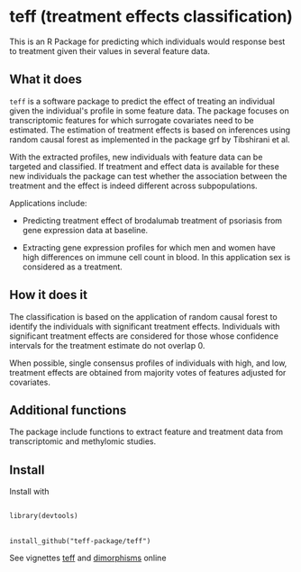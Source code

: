 # teff (treatment effects classification)

This is an R Package for predicting which individuals would response best to treatment given their values in several feature data.

## What it does

<code>teff</code> is a software package to predict the effect of treating an individual given the individual's profile in some feature data. The package focuses on transcriptomic features for which surrogate covariates need to be estimated. The estimation of treatment effects is based on inferences using random causal forest as implemented in the package <core>grf</code> by Tibshirani et al. 

With the extracted profiles, new individuals with feature data can be targeted and classified. If treatment and effect data is available for these new individuals the package can test
whether the association between the treatment and the effect is indeed different across subpopulations. 

Applications include:

- Predicting treatment effect of brodalumab treatment of psoriasis from gene expression data at baseline. 

- Extracting gene expression profiles for which men and women have high differences on immune cell count in blood. In this application sex is considered as a treatment. 

## How it does it

The classification is based on the application of random causal forest to identify the individuals with significant treatment effects. Individuals with significant treatment effects are considered for those whose confidence intervals for the treatment estimate do not overlap 0. 

When possible, single consensus profiles of individuals with high, and low, treatment effects are obtained from majority votes of features adjusted for covariates.

## Additional functions

The package include functions to extract feature and treatment data from transcriptomic and methylomic studies. 

## Install

Install with 


<code>
library(devtools)
</code>
</br><code>
install_github("teff-package/teff")
</code>


See vignettes  [teff](https://alejandro-isglobal.github.io/teff/teff.html) and [dimorphisms](https://alejandro-isglobal.github.io/teff/dimorphisms.html) 
online
